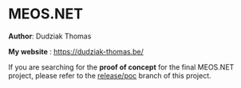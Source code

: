 # MEOS.NET

__Author__: Dudziak Thomas

__My website__ : https://dudziak-thomas.be/


If you are searching for the **proof of concept** for the final MEOS.NET project, please refer to the [release/poc](https://github.com/Terraxel99/MEOS.NET/tree/release/poc) branch of this project.